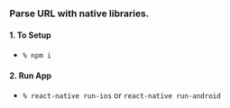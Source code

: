 ### Parse URL with native libraries.

#### 1. To Setup

- `% npm i`

#### 2. Run App

- `% react-native run-ios` or `react-native run-android`

